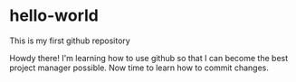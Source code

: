# hello-world
This is my first github repository

Howdy there! I'm learning how to use github so that I can become the best project manager possible. 
Now time to learn how to commit changes.
